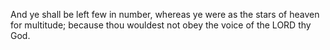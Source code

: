 And ye shall be left few in number, whereas ye were as the stars of heaven for multitude; because thou wouldest not obey the voice of the LORD thy God.
